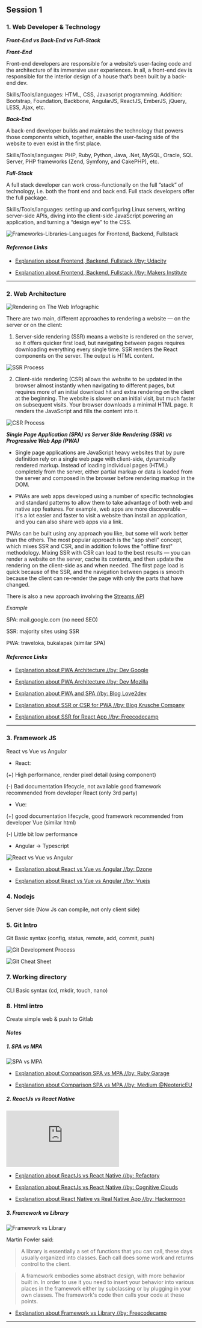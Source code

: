 ## **Session 1**

### **1. Web Developer & Technology**

**_Front-End vs Back-End vs Full-Stack_**

**_Front-End_**

Front-end developers are responsible for a website’s user-facing code and the architecture of its immersive user experiences. In all, a front-end dev is responsible for the interior design of a house that’s been built by a back-end dev. 

Skills/Tools/languages: HTML, CSS, Javascript programming. Addition: Bootstrap, Foundation, Backbone, AngularJS, ReactJS, EmberJS, jQuery, LESS, Ajax, etc.

**_Back-End_**

A back-end developer builds and maintains the technology that powers those components which, together, enable the user-facing side of the website to even exist in the first place.

Skills/Tools/languages: PHP, Ruby, Python, Java, .Net, MySQL, Oracle, SQL Server, PHP frameworks (Zend, Symfony, and CakePHP), etc.

**_Full-Stack_**

A full stack developer can work cross-functionally on the full “stack” of technology, i.e. both the front end and back end. Full stack developers offer the full package.

Skills/Tools/languages: setting up and configuring Linux servers, writing server-side APIs, diving into the client-side JavaScript powering an application, and turning a “design eye” to the CSS.


![Frameworks-Libraries-Languages for Frontend, Backend, Fullstack](http://www.inventivewheel.com/wp-content/uploads/2016/02/Frameworks-1.png)

#### **_Reference Links_** 

- [Explanation about Frontend, Backend, Fullstack //by: Udacity](https://blog.udacity.com/2014/12/front-end-vs-back-end-vs-full-stack-web-developers.html)

- [Explanation about Frontend, Backend, Fullstack //by: Makers Institute](https://medium.com/@makersinstitute/front-end-back-end-full-stack-apa-artinya-36e0f25e8142)

---

### **2. Web Architecture**

![Rendering on The Web Infographic](https://developers.google.com/web/updates/images/2019/02/rendering-on-the-web/infographic.png)

There are two main, different approaches to rendering a website — on the server or on the client:

1. Server-side rendering (SSR) means a website is rendered on the server, so it offers quicker first load, but navigating between pages requires downloading everything every single time. SSR renders the React components on the server. The output is HTML content.

![SSR Process](https://cdn-images-1.medium.com/max/1600/1*jJkEQpgZ8waQ5P-W5lhxuQ.png)

2. Client-side rendering (CSR) allows the website to be updated in the browser almost instantly when navigating to different pages, but requires more of an initial download hit and extra rendering on the client at the beginning. The website is slower on an initial visit, but much faster on subsequent visits. Your browser downloads a minimal HTML page. It renders the JavaScript and fills the content into it.

![CSR Process](https://cdn-images-1.medium.com/max/1600/1*CRiH0hUGoS3aoZaIY4H2yg.png)

**_Single Page Application (SPA) vs Server Side Rendering (SSR) vs Progressive Web App (PWA)_**

- Single page applications are JavaScript heavy websites that by pure definition rely on a single web page with client-side, dynamically rendered markup. Instead of loading individual pages (HTML) completely from the server, either partial markup or data is loaded from the server and composed in the browser before rendering markup in the DOM.

- PWAs are web apps developed using a number of specific technologies and standard patterns to allow them to take advantage of both web and native app features. For example, web apps are more discoverable — it's a lot easier and faster to visit a website than install an application, and you can also share web apps via a link.

PWAs can be built using any approach you like, but some will work better than the others. The most popular approach is the "app shell" concept, which mixes SSR and CSR, and in addition follows the "offline first" methodology. Mixing SSR with CSR can lead to the best results — you can render a website on the server, cache its contents, and then update the rendering on the client-side as and when needed. The first page load is quick because of the SSR, and the navigation between pages is smooth because the client can re-render the page with only the parts that have changed.

There is also a new approach involving the [Streams API](https://developer.mozilla.org/en-US/docs/Web/API/Streams_API)

_Example_

SPA: mail.google.com (no need SEO)

SSR: majority sites using SSR

PWA: traveloka, bukalapak (similar SPA)

#### **_Reference Links_** 

- [Explanation about PWA Architecture //by: Dev Google](https://developers.google.com/web/ilt/pwa/introduction-to-progressive-web-app-architectures)

- [Explanation about PWA Architecture //by: Dev Mozilla](https://developer.mozilla.org/en-US/docs/Web/Progressive_web_apps/App_structure)

- [Explanation about PWA and SPA //by: Blog Love2dev](https://love2dev.com/blog/pwa-spa/)

- [Explanation about SSR or CSR for PWA //by: Blog Krusche Company](https://kruschecompany.com/blog/post/ssr-or-csr-for-progressive-web-app)

- [Explanation about SSR for React App //by: Freecodecamp](https://medium.freecodecamp.org/server-side-rendering-your-react-app-in-three-simple-steps-7a82b95db82e)

---

### **3. Framework JS** 

React vs Vue vs Angular 

- React:

(+) High performance, render pixel detail (using component)

(-) Bad documentation lifecycle, not available good framework recommended from developer React (only 3rd party)

- Vue:

(+) good documentation lifecycle, good framework recommended from developer Vue (similar html)

(-) Little bit low performance

- Angular -> Typescript

![React vs Vue vs Angular](https://dzone.com/storage/temp/10880637-inforgrafic-react-angular-vue.jpg)

- [Explanation about React vs Vue vs Angular //by: Dzone](https://dzone.com/articles/react-vs-angular-vs-vuejs-a-complete-comparison-gu)

- [Explanation about React vs Vue vs Angular //by: Vuejs](https://vuejs.org/v2/guide/comparison.html)

### **4. Nodejs**

Server side (Now Js can compile, not only client side)

### **5. Git Intro**

Git Basic syntax (config, status, remote, add, commit, push)

![Git Development Process](https://livablesoftware.com/wp-content/uploads/2017/11/Github-EN.jpg)

![Git Cheat Sheet](https://raw.githubusercontent.com/hbons/git-cheat-sheet/master/preview.png)

### **7. Working directory**

CLI Basic syntax (cd, mkdir, touch, nano)

### **8. Html intro**

Create simple web & push to Gitlab


#### **_Notes_** 

##### **1. SPA vs MPA**

![SPA vs MPA](https://www.mindk.com/blog/wp-content/uploads/2018/03/1.png)

- [Explanation about Comparison SPA vs MPA //by: Ruby Garage](https://rubygarage.org/blog/single-page-app-vs-multi-page-app)

- [Explanation about Comparison SPA vs MPA //by: Medium @NeotericEU](https://medium.com/@NeotericEU/single-page-application-vs-multiple-page-application-2591588efe58)

##### **2. ReactJs vs React Native**

![ReactJs vs React Native](https://www.konstantinfo.com/blog/wp-content/themes/konstantinfo/imageC.php?image=/2018/03/ReactJS-and-React-Native-1.jpg)

- [Explanation about ReactJs vs React Native //by: Refactory](https://refactory.id/post/39-reactjs-vs-react-native)

- [Explanation about ReactJs vs React Native //by: Cognitive Clouds](https://www.cognitiveclouds.com/insights/what-is-the-difference-between-react-js-and-react-native/)

- [Explanation about React Native vs Real Native App //by: Hackernoon](https://hackernoon.com/react-native-vs-real-native-apps-which-is-better-a8383d6f7ca5)

##### **3. Framework vs Library**

![Framework vs Library](https://i2.wp.com/www.dunebook.com/wp-content/uploads/2018/06/choosing-your-pearl-in-jocean-5-638.jpg?w=638&ssl=1)

Martin Fowler said:
> A library is essentially a set of functions that you can call, these days usually organized into classes. Each call does some work and returns control to the client.

> A framework embodies some abstract design, with more behavior built in. In order to use it you need to insert your behavior into various places in the framework either by subclassing or by plugging in your own classes. The framework's code then calls your code at these points.

- [Explanation about Framework vs Library //by: Freecodecamp](https://medium.freecodecamp.org/the-difference-between-a-framework-and-a-library-bd133054023f)

---
